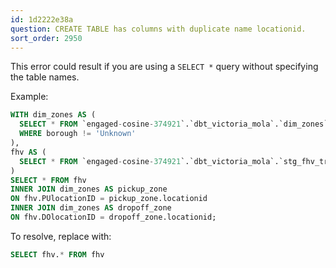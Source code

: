 ```yaml
---
id: 1d2222e38a
question: CREATE TABLE has columns with duplicate name locationid.
sort_order: 2950
---
```


This error could result if you are using a `SELECT *` query without specifying the table names.

Example:

```sql
WITH dim_zones AS (
  SELECT * FROM `engaged-cosine-374921`.`dbt_victoria_mola`.`dim_zones`
  WHERE borough != 'Unknown'
),
fhv AS (
  SELECT * FROM `engaged-cosine-374921`.`dbt_victoria_mola`.`stg_fhv_tripdata`
)
SELECT * FROM fhv
INNER JOIN dim_zones AS pickup_zone
ON fhv.PUlocationID = pickup_zone.locationid
INNER JOIN dim_zones AS dropoff_zone
ON fhv.DOlocationID = dropoff_zone.locationid;
```

To resolve, replace with:

```sql
SELECT fhv.* FROM fhv
```
